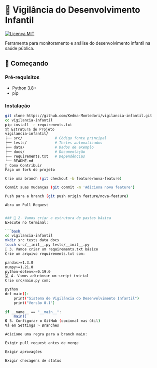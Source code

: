 # 🧒 Vigilância do Desenvolvimento Infantil

[![Licença MIT](https://img.shields.io/badge/Licença-MIT-green.svg)](LICENSE)

Ferramenta para monitoramento e análise do desenvolvimento infantil na saúde pública.

## 🚀 Começando

### Pré-requisitos
- Python 3.8+
- pip

### Instalação
```bash
git clone https://github.com/Kedma-Montedori/vigilancia-infantil.git
cd vigilancia-infantil
pip install -r requirements.txt
📦 Estrutura do Projeto
vigilancia-infantil/
├── src/               # Código fonte principal
├── tests/             # Testes automatizados
├── data/              # Dados de exemplo
├── docs/              # Documentação
├── requirements.txt   # Dependências
└── README.md
🤝 Como Contribuir
Faça um fork do projeto

Crie uma branch (git checkout -b feature/nova-feature)

Commit suas mudanças (git commit -m 'Adiciona nova feature')

Push para a branch (git push origin feature/nova-feature)

Abra um Pull Request


### 📂 2. Vamos criar a estrutura de pastas básica
Execute no terminal:

```bash
cd vigilancia-infantil
mkdir src tests data docs
touch src/__init__.py tests/__init__.py
📝 3. Vamos criar um requirements.txt básico
Crie um arquivo requirements.txt com:

pandas>=1.3.0
numpy>=1.21.0
python-dotenv>=0.19.0
💻 4. Vamos adicionar um script inicial
Crie src/main.py com:

python
def main():
    print("Sistema de Vigilância do Desenvolvimento Infantil")
    print("Versão 0.1")
    
if __name__ == "__main__":
    main()
🔒 5. Configurar o GitHub (opcional mas útil)
Vá em Settings > Branches

Adicione uma regra para a branch main:

Exigir pull request antes de merge

Exigir aprovações

Exigir checagens de status

